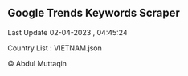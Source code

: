 

## Google Trends Keywords Scraper 
 
Last Update 02-04-2023 , 04:45:24

Country List :
VIETNAM.json



© Abdul Muttaqin 
